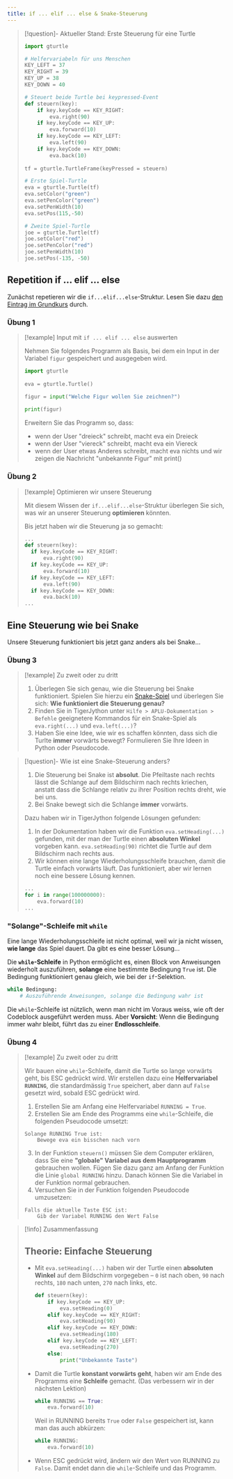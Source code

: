 ```yaml
---
title: if ... elif ... else & Snake-Steuerung
---
```

> [!question]- Aktueller Stand: Erste Steuerung für eine Turtle
> 
> ```python
> import gturtle
> 
> # Helfervariabeln für uns Menschen
> KEY_LEFT = 37
> KEY_RIGHT = 39
> KEY_UP = 38
> KEY_DOWN = 40
> 
> # Steuert beide Turtle bei keypressed-Event
> def steuern(key):
>     if key.keyCode == KEY_RIGHT:
>         eva.right(90)
>     if key.keyCode == KEY_UP:
>         eva.forward(10)
>     if key.keyCode == KEY_LEFT:
>         eva.left(90)
>     if key.keyCode == KEY_DOWN:
>         eva.back(10)
>     
> tf = gturtle.TurtleFrame(keyPressed = steuern)
> 
> # Erste Spiel-Turtle
> eva = gturtle.Turtle(tf)
> eva.setColor("green")
> eva.setPenColor("green")
> eva.setPenWidth(10)
> eva.setPos(115,-50)
> 
> # Zweite Spiel-Turtle
> joe = gturtle.Turtle(tf)
> joe.setColor("red")
> joe.setPenColor("red")
> joe.setPenWidth(10)
> joe.setPos(-135, -50)
> 
> ```

## Repetition if ... elif ... else

Zunächst repetieren wir die `if...elif...else`-Struktur. Lesen Sie dazu [den Eintrag im Grundkurs](../../1-code/15-ifelse) durch.

### Übung 1

> [!example] Input mit `if ... elif ... else` auswerten
> 
> Nehmen Sie folgendes Programm als Basis, bei dem ein Input in der Variabel `figur` gespeichert und ausgegeben wird.
> ```python
> import gturtle  
>   
> eva = gturtle.Turtle()  
>   
> figur = input("Welche Figur wollen Sie zeichnen?")
> 
> print(figur)
> 
> ```
> Erweitern Sie das Programm so, dass:
> - wenn der User "dreieck" schreibt, macht eva ein Dreieck
> - wenn der User "viereck" schreibt, macht eva ein Viereck
> - wenn der User etwas Anderes schreibt, macht eva nichts und wir zeigen die Nachricht "unbekannte Figur" mit print()

### Übung 2

> [!example] Optimieren wir unsere Steuerung
> 
> Mit diesem Wissen der `if...elif...else`-Struktur überlegen Sie sich, was wir an unserer Steuerung  **optimieren** könnten.
> 
> Bis jetzt haben wir die Steuerung ja so gemacht:
> 
> ```python
> ...
> def steuern(key):
> 	if key.keyCode == KEY_RIGHT:
> 		eva.right(90)
> 	if key.keyCode == KEY_UP:
> 		eva.forward(10)
> 	if key.keyCode == KEY_LEFT:
> 		eva.left(90)
> 	if key.keyCode == KEY_DOWN:
> 		eva.back(10)
> ...
> ```
> 

## Eine Steuerung wie bei Snake

Unsere Steuerung funktioniert bis jetzt ganz anders als bei Snake...
### Übung 3

> [!example] Zu zweit oder zu dritt
> 
> 1. Überlegen Sie sich genau, wie die Steuerung bei Snake funktioniert. Spielen Sie hierzu ein [Snake-Spiel](https://playsnake.org/) und überlegen Sie sich: **Wie funktioniert die Steuerung genau?**
> 2. Finden Sie in TigerJython unter `Hilfe > APLU-Dokumentation > Befehle` geeignetere Kommandos für ein Snake-Spiel als `eva.right(...)` und `eva.left(...)`?
> 3. Haben Sie eine Idee, wie wir es schaffen könnten, dass sich die Turlte **immer** vorwärts bewegt? Formulieren Sie Ihre Ideen in Python oder Pseudocode.

> [!question]- Wie ist eine Snake-Steuerung anders?
> 
> 1. Die Steuerung bei Snake ist **absolut**. Die Pfeiltaste nach rechts lässt die Schlange auf dem Bildschirm nach rechts kriechen, anstatt dass die Schlange relativ zu ihrer Position rechts dreht, wie bei uns.
> 2. Bei Snake bewegt sich die Schlange **immer** vorwärts.
> 
> Dazu haben wir in TigerJython folgende Lösungen gefunden:
> 
> 1. In der Dokumentation haben wir die Funktion `eva.setHeading(...)` gefunden, mit der man der Turtle einen **absoluten Winkel** vorgeben kann. `eva.setHeading(90)` richtet die Turtle auf dem Bildschirm nach rechts aus.
> 2. Wir können eine lange Wiederholungsschleife brauchen, damit die Turtle einfach vorwärts läuft. Das funktioniert, aber wir lernen noch eine bessere Lösung kennen.
> 	```python
> 	...
> 	for i in range(100000000):
> 		eva.forward(10)
> 	...
> 	```

### "Solange"-Schleife mit `while`

Eine lange Wiederholungsschleife ist nicht optimal, weil wir ja nicht wissen, **wie lange** das Spiel dauert. Da gibt es eine besser Lösung...

Die **`while`-Schleife** in Python ermöglicht es, einen Block von Anweisungen wiederholt auszuführen, **solange** eine bestimmte Bedingung `True` ist. Die Bedingung funktioniert genau gleich, wie bei der `if`-Selektion.

```python
while Bedingung:
    # Auszuführende Anweisungen, solange die Bedingung wahr ist
```

Die `while`-Schleife ist nützlich, wenn man nicht im Voraus weiss, wie oft der Codeblock ausgeführt werden muss. Aber **Vorsicht**: Wenn die Bedingung immer wahr bleibt, führt das zu einer **Endlosschleife**.

### Übung 4

> [!example] Zu zweit oder zu dritt
> 
> Wir bauen eine `while`-Schleife, damit die Turtle so lange vorwärts geht, bis ESC gedrückt wird. Wir erstellen dazu eine **Helfervariabel `RUNNING`**, die standardmässig `True` speichert, aber dann auf `False` gesetzt wird, sobald ESC gedrückt wird.
> 
> 1. Erstellen Sie am Anfang eine Helfervariabel `RUNNING = True`.
> 2. Erstellen Sie am Ende des Programms eine `while`-Schleife, die folgenden Pseudocode umsetzt:
> 	```
> 	Solange RUNNING True ist:
> 		Bewege eva ein bisschen nach vorn
> 	```
> 3. In der Funktion `steuern()` müssen Sie dem Computer erklären, dass Sie eine **"globale" Variabel aus dem Hauptprogramm**  gebrauchen wollen. Fügen Sie dazu ganz am Anfang der Funktion die Linie `global RUNNING` hinzu. Danach können Sie die Variabel in der Funktion normal gebrauchen.
> 4. Versuchen Sie in der Funktion folgenden Pseudocode umzusetzen:
> 	```
> 	Falls die aktuelle Taste ESC ist:
> 		Gib der Variabel RUNNING den Wert False
> 	```

> [!info] Zusammenfassung
> 
> ## Theorie: Einfache Steuerung
> 
> - Mit `eva.setHeading(...)` haben wir der Turtle einen **absoluten Winkel** auf dem Bildschirm vorgegeben – `0` ist nach oben, `90` nach rechts, `180` nach unten, `270` nach links, etc.
> 	```python
> 	def steuern(key): 
> 		if key.keyCode == KEY_UP:
> 			eva.setHeading(0)
> 		elif key.keyCode == KEY_RIGHT: 
> 			eva.setHeading(90)
> 		elif key.keyCode == KEY_DOWN: 
> 			eva.setHeading(180)
> 		elif key.keyCode == KEY_LEFT: 
> 			eva.setHeading(270)
> 		else:
> 			print("Unbekannte Taste")
> 	```
> - Damit die Turtle **konstant vorwärts geht**, haben wir am Ende des Programms eine **Schleife** gemacht. (Das verbessern wir in der nächsten Lektion)
> 	```python
> 	while RUNNING == True:
> 	    eva.forward(10)
> 	```
> 	Weil in RUNNING bereits `True` oder `False` gespeichert ist, kann man das auch abkürzen:
> 	```python
> 	while RUNNING:
> 	    eva.forward(10)
> 	```
> - Wenn ESC gedrückt wird, ändern wir den Wert von RUNNING zu `False`. Damit endet dann die `while`-Schleife und das Programm.
